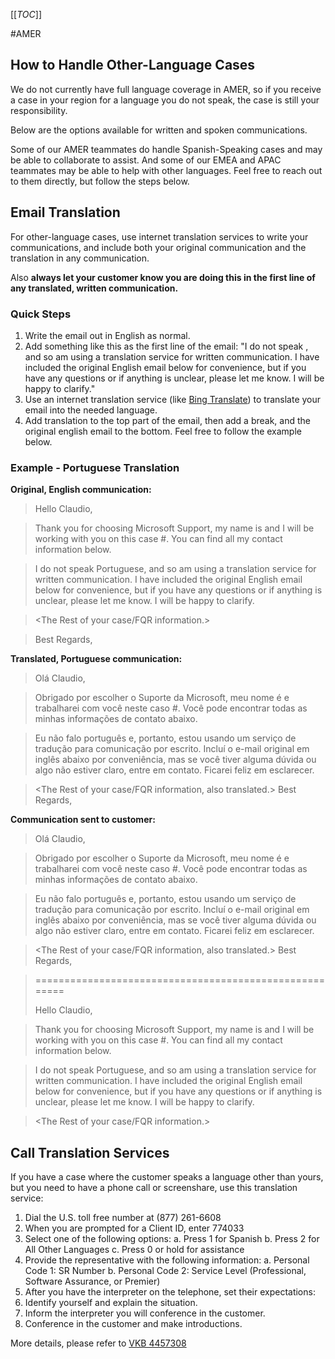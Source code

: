 [[_TOC_]]


#AMER

## How to Handle Other-Language Cases
We do not currently have full language coverage in AMER, so if you receive a case in your region for a language you do not speak, the case is still your responsibility.

Below are the options available for written and spoken communications.

Some of our AMER teammates do handle Spanish-Speaking cases and may be able to collaborate to assist.
And some of our EMEA and APAC teammates may be able to help with other languages. 
Feel free to reach out to them directly, but follow the steps below.

## Email Translation

For other-language cases, use internet translation services to write your communications, and include both your original communication and the translation in any communication.

Also **always let your customer know you are doing this in the first line of any translated, written communication.**

### Quick Steps
1. Write the email out in English as normal.
2. Add something like this as the first line of the email:
	"I do not speak <LANGUAGE>, and so am using a translation service for written communication. I have included the original English email below for convenience, but if you have any questions or if anything is unclear, please let me know. I will be happy to clarify."
3. Use an internet translation service (like [Bing Translate](https://www.bing.com/translator/)) to translate your email into the needed language.
4. Add translation to the top part of the email, then add a break, and the original english email to the bottom. Feel free to follow the example below.

### Example - Portuguese Translation

**Original, English communication:**

> Hello Claudio,
	
>Thank you for choosing Microsoft Support, my name is <NAME> and I will be working with you on this case #. You can find all my contact information below. 
	
>I do not speak Portuguese, and so am using a translation service for written communication. I have included the original English email below for convenience, but if you have any questions or if anything is unclear, please let me know. I will be happy to clarify.
	
><The Rest of your case/FQR  information.>
	
>Best Regards, 
><signature>

**Translated, Portuguese communication:**

> Olá Claudio,
	
> Obrigado por escolher o Suporte da Microsoft, meu nome é <NAME> e trabalharei com você neste caso #. Você pode encontrar todas as minhas informações de contato abaixo.
	
> Eu não falo português e, portanto, estou usando um serviço de tradução para comunicação por escrito. Incluí o e-mail original em inglês abaixo por conveniência, mas se você tiver alguma dúvida ou algo não estiver claro, entre em contato. Ficarei feliz em esclarecer.
	
> <The Rest of your case/FQR  information, also translated.>
> Best Regards,
  <signature>

**Communication sent to customer:**

> Olá Claudio,
	
> Obrigado por escolher o Suporte da Microsoft, meu nome é <NAME> e trabalharei com você neste caso #. Você pode encontrar todas as minhas informações de contato abaixo.
	
> Eu não falo português e, portanto, estou usando um serviço de tradução para comunicação por escrito. Incluí o e-mail original em inglês abaixo por conveniência, mas se você tiver alguma dúvida ou algo não estiver claro, entre em contato. Ficarei feliz em esclarecer.
	
> <The Rest of your case/FQR  information, also translated.>
> Best Regards,
  <signature>

>
> =======================================================
> 
> Hello Claudio,
	
>Thank you for choosing Microsoft Support, my name is <NAME> and I will be working with you on this case #. You can find all my contact information below. 
	
>I do not speak Portuguese, and so am using a translation service for written communication. I have included the original English email below for convenience, but if you have any questions or if anything is unclear, please let me know. I will be happy to clarify.
	
><The Rest of your case/FQR  information.>
	

## Call Translation Services
If you have a case where the customer speaks a language other than yours, but you need to have a phone call or screenshare, use this translation service:


1. Dial the U.S. toll free number at (877) 261-6608
2. When you are prompted for a Client ID, enter 774033
3. Select one of the following options:
a. Press 1 for Spanish
b. Press 2 for All Other Languages
c. Press 0 or hold for assistance
4. Provide the representative with the following information:
a. Personal Code 1: SR Number
b. Personal Code 2: Service Level (Professional, Software Assurance, or Premier)
5. After you have the interpreter on the telephone, set their expectations:
6. Identify yourself and explain the situation.
7. Inform the interpreter you will conference in the customer.
8. Conference in the customer and make introductions. 

More details, please refer to [VKB 4457308](https://internal.support.services.microsoft.com/en-us/help/4457308)